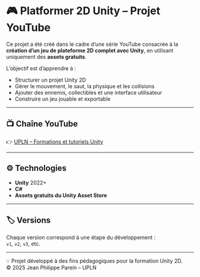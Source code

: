 # 🎮 Platformer 2D Unity – Projet YouTube

Ce projet a été créé dans le cadre d’une série YouTube consacrée à la **création d’un jeu de plateforme 2D complet avec Unity**, en utilisant uniquement des **assets gratuits**.  

L’objectif est d’apprendre à :
- Structurer un projet Unity 2D  
- Gérer le mouvement, le saut, la physique et les collisions  
- Ajouter des ennemis, collectibles et une interface utilisateur  
- Construire un jeu jouable et exportable

---

## 📺 Chaîne YouTube
👉 [UPLN – Formations et tutoriels Unity](https://www.youtube.com/playlist?list=PLVcHD3Lkf4UbDiScdBnXHu9h9PC2pLDjN)

---

## ⚙️ Technologies
- **Unity** 2022+  
- **C#**  
- **Assets gratuits du Unity Asset Store**  

---

## 🏷️ Versions
Chaque version correspond à une étape du développement :  
`v1`, `v2`, `v3`, etc.

---

💡 Projet développé à des fins pédagogiques pour la formation Unity 2D.  
© 2025 Jean Philippe Parein – UPLN


